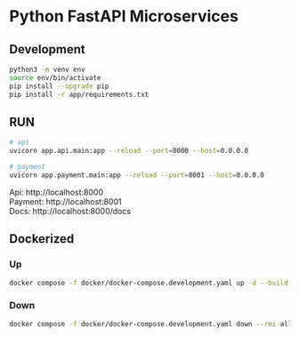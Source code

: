 # Python FastAPI Microservices

## Development
```bash
python3 -m venv env
source env/bin/activate
pip install --upgrade pip
pip install -r app/requirements.txt
```

## RUN
```bash
# api
uvicorn app.api.main:app --reload --port=8000 --host=0.0.0.0

# payment
uvicorn app.payment.main:app --reload --port=8001 --host=0.0.0.0
```

Api: http://localhost:8000  
Payment: http://localhost:8001  
Docs: http://localhost:8000/docs

## Dockerized

### Up
```bash
docker compose -f docker/docker-compose.development.yaml up -d --build
```

### Down
```bash
docker compose -f docker/docker-compose.development.yaml down --rmi all --remove-orphans
```